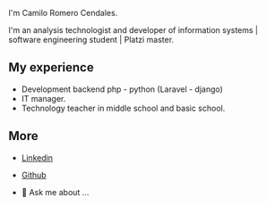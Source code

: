I'm Camilo Romero Cendales.

I'm an analysis technologist and developer of information systems | software engineering student | Platzi master.

## My experience
- Development backend php - python (Laravel - django)
- IT manager.
- Technology teacher in middle school and basic school.

## More
- [Linkedin](https://www.linkedin.com/in/jeisson-camilo-romero-cendales-ab46591a9/)
- [Github](https://github.com/jromeroc)

- 💬 Ask me about ...
<!--
**jromeroc/jromeroc** is a ✨ _special_ ✨ repository because its `README.md` (this file) appears on your GitHub profile. -->
